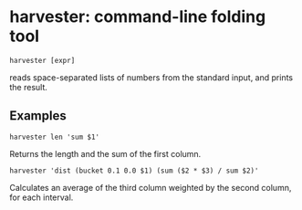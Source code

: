 # harvester: command-line folding tool

`harvester [expr]`

reads space-separated lists of numbers from the standard input, and prints the result.

## Examples

```
harvester len 'sum $1'
```

Returns the length and the sum of the first column.

```
harvester 'dist (bucket 0.1 0.0 $1) (sum ($2 * $3) / sum $2)'
```

Calculates an average of the third column weighted by the second column, for each interval.

